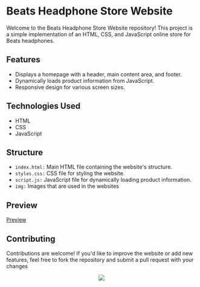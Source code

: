 # Beats Headphone Store Website
Welcome to the Beats Headphone Store Website repository! This project is a simple implementation of an HTML, CSS, and JavaScript online store for Beats headphones.



## Features
- Displays a homepage with a header, main content area, and footer.
- Dynamically loads product information from JavaScript.
- Responsive design for various screen sizes.
## Technologies Used
- HTML
- CSS
- JavaScript

## Structure
- `index.html:` Main HTML file containing the website's structure.
- `styles.css:` CSS file for styling the website.
- `script.js:` JavaScript file for dynamically loading product information.
- `img:` Images that are used in the websites

## Preview
<a href = "https://65f621f25630940b1c721df5--luxury-queijadas-e641b8.netlify.app/">Preview</a>

## Contributing
Contributions are welcome! If you'd like to improve the website or add new features, feel free to fork the repository and submit a pull request with your changes

<p align = "center" width = "250px"><img src = "https://i.pinimg.com/originals/f4/4c/b9/f44cb9b5f64a60d95b78b3187f459ccd.gif"></p>
